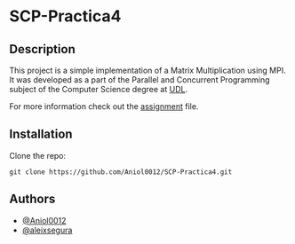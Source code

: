 # SCP-Practica4

## Description

This project is a simple implementation of a Matrix Multiplication using MPI. It was developed as a part of the Parallel and Concurrent Programming subject of the Computer Science degree at [UDL](https://udl.cat).

For more information check out the [assignment](./Practica4_SCP.pdf) file.

## Installation
Clone the repo:

```shell
git clone https://github.com/Aniol0012/SCP-Practica4.git
```

## Authors
- [@Aniol0012](https://github.com/Aniol0012)
- [@aleixsegura](https://github.com/aleixsegura)